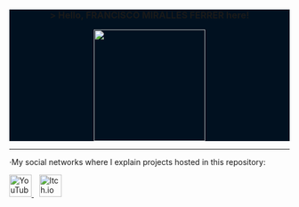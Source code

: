 <div>
  <div align="center" style="background-color:#011120"">
    <h3>&gt; Hello, FRANCISCO MIRALLES FERRER here!</h3>
    <img width="200px" src="./Engranaje.gif">
  </div>
  <hr>
  <p>·My social networks where I explain projects hosted in this repository:</p>
  <a href="https://www.youtube.com/@FMirallesF" target="_blank">
    <img src="https://upload.wikimedia.org/wikipedia/commons/4/42/YouTube_icon_%282013-2017%29.png" alt="YouTube" width="40px">
  </a>
  <a href="https://franmiralles.itch.io" target="_blank" style="margin-left: 10px;">
    <img src="https://static.wikia.nocookie.net/logopedia/images/0/01/Itch_io.svg/revision/latest?cb=20220421190013" alt="Itch.io" width="40px">
  </a>
</div>

